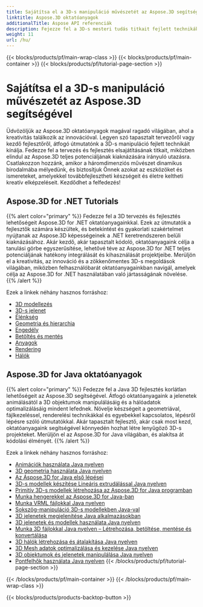 ```yaml
---
title: Sajátítsa el a 3D-s manipuláció művészetét az Aspose.3D segítségével
linktitle: Aspose.3D oktatóanyagok
additionalTitle: Aspose API referenciák
description: Fejezze fel a 3D-s mesteri tudás titkait fejlett technikákkal. Növelje tervezési és fejlesztési készségeit átfogó útmutatónkkal a 3D kreativitás felszabadításához.
weight: 11
url: /hu/
---
```


{{< blocks/products/pf/main-wrap-class >}}
{{< blocks/products/pf/main-container >}}
{{< blocks/products/pf/tutorial-page-section >}}

# Sajátítsa el a 3D-s manipuláció művészetét az Aspose.3D segítségével


Üdvözöljük az Aspose.3D oktatóanyagok magával ragadó világában, ahol a kreativitás találkozik az innovációval. Legyen szó tapasztalt tervezőről vagy kezdő fejlesztőről, átfogó útmutatónk a 3D-s manipuláció fejlett technikáit kínálja. Fedezze fel a tervezés és fejlesztés elsajátításának titkait, miközben elindul az Aspose.3D teljes potenciáljának kiaknázására irányuló utazásra. Csatlakozzon hozzánk, amikor a háromdimenziós művészet dinamikus birodalmába mélyedünk, és biztosítjuk Önnek azokat az eszközöket és ismereteket, amelyekkel továbbfejlesztheti készségeit és életre keltheti kreatív elképzeléseit. Kezdődhet a felfedezés!

## Aspose.3D for .NET Tutorials
{{% alert color="primary" %}}
Fedezze fel a 3D tervezés és fejlesztés lehetőségeit Aspose.3D for .NET oktatóanyagainkkal. Ezek az útmutatók a fejlesztők számára készültek, és betekintést és gyakorlati szakértelmet nyújtanak az Aspose.3D képességeinek a .NET keretrendszeren belüli kiaknázásához. Akár kezdő, akár tapasztalt kódoló, oktatóanyagaink célja a tanulási görbe egyszerűsítése, lehetővé téve az Aspose.3D for .NET teljes potenciáljának hatékony integrálását és kihasználását projektjeibe. Merüljön el a kreativitás, az innováció és a zökkenőmentes 3D-s megoldások világában, miközben felhasználóbarát oktatóanyagainkban navigál, amelyek célja az Aspose.3D for .NET használatában való jártasságának növelése.
{{% /alert %}}

Ezek a linkek néhány hasznos forráshoz:
 
- [3D modellezés](./net/3d-modeling/)
- [3D-s jelenet](./net/3d-scene/)
- [Élénkség](./net/animation/)
- [Geometria és hierarchia](./net/geometry-and-hierarchy/)
- [Engedély](./net/license/)
- [Betöltés és mentés](./net/loading-and-saving/)
- [Anyagok](./net/materials/)
- [Rendering](./net/rendering/)
- [Hálók](./net/meshes/)

## Aspose.3D for Java oktatóanyagok
{{% alert color="primary" %}}
Fedezze fel a Java 3D fejlesztés korlátlan lehetőségeit az Aspose.3D segítségével. Átfogó oktatóanyagaink a jelenetek animálásától a 3D objektumok manipulálásáig és a hálóadatok optimalizálásáig mindent lefednek. Növelje készségeit a geometriával, fájlkezeléssel, renderelési technikákkal és egyebekkel kapcsolatos, lépésről lépésre szóló útmutatókkal. Akár tapasztalt fejlesztő, akár csak most kezd, oktatóanyagaink segítségével könnyedén hozhat létre lenyűgöző 3D-s projekteket. Merüljön el az Aspose.3D for Java világában, és alakítsa át kódolási élményét.
{{% /alert %}}

Ezek a linkek néhány hasznos forráshoz:

- [Animációk használata Java nyelven](./java/animations/)
- [3D geometria használata Java nyelven](./java/geometry/)
- [Az Aspose.3D for Java első lépései](./java/licensing/)
- [3D-s modellek készítése Lineáris extrudálással Java nyelven](./java/linear-extrusion/)
- [Primitív 3D-s modellek létrehozása az Aspose.3D for Java programban](./java/primitive-3d-models/)
- [Munka hengerekkel az Aspose.3D for Java-ban](./java/cylinders/)
- [Munka VRML fájlokkal Java nyelven](./java/vrml-files/)
- [Sokszög-manipuláció 3D-s modellekben Java-val](./java/polygon/)
- [3D jelenetek megjelenítése Java alkalmazásokban](./java/rendering-3d-scenes/)
- [3D jelenetek és modellek használata Java nyelven](./java/3d-scenes-and-models/)
- [Munka 3D fájlokkal Java nyelven – Létrehozása, betöltése, mentése és konvertálása](./java/load-and-save/)
- [3D hálók létrehozása és átalakítása Java nyelven](./java/transforming-3d-meshes/)
- [3D Mesh adatok optimalizálása és kezelése Java nyelven](./java/3d-mesh-data/)
- [3D objektumok és jelenetek manipulálása Java nyelven](./java/3d-objects-and-scenes/)
- [Pontfelhők használata Java nyelven](./java/point-clouds/)
{{< /blocks/products/pf/tutorial-page-section >}}

{{< /blocks/products/pf/main-container >}}
{{< /blocks/products/pf/main-wrap-class >}}

{{< blocks/products/products-backtop-button >}}
